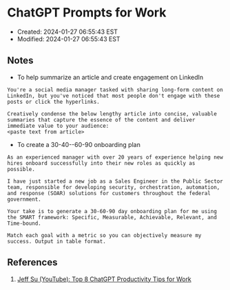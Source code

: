 # ChatGPT Prompts for Work

- Created:  2024-01-27 06:55:43 EST
- Modified: 2024-01-27 06:55:43 EST

## Notes

- To help summarize an article and create engagement on LinkedIn

```text
You're a social media manager tasked with sharing long-form content on LinkedIn, but you've noticed that most people don't engage with these posts or click the hyperlinks.

Creatively condense the below lengthy article into concise, valuable summaries that capture the essence of the content and deliver immediate value to your audience:
<paste text from article>
```

- To create a 30-40--60-90 onboarding plan

```text
As an experienced manager with over 20 years of experience helping new hires onboard successfully into their new roles as quickly as possible.

I have just started a new job as a Sales Engineer in the Public Sector team, responsible for developing security, orchestration, automation, and response (SOAR) solutions for customers throughout the federal government.

Your take is to generate a 30-60-90 day onboarding plan for me using the SMART framework: Specific, Measurable, Achievable, Relevant, and Time-bound.

Match each goal with a metric so you can objectively measure my success. Output in table format.
```

## References

1. [Jeff Su (YouTube): Top 8 ChatGPT Productivity Tips for Work](https://www.youtube.com/watch?v=Q07rFZtc2Ao&ab_channel=JeffSu)

